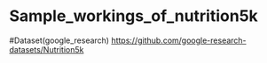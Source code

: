 # Sample_workings_of_nutrition5k
#Dataset(google_research)
https://github.com/google-research-datasets/Nutrition5k
